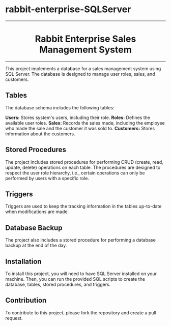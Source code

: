 # rabbit-enterprise-SQLServer
---
<h1 align="center">Rabbit Enterprise Sales Management System</h1>

---

This project implements a database for a sales management system using SQL Server. The database is designed to manage user roles, sales, and customers.

<h2>Tables</h2>
The database schema includes the following tables:

**Users:** Stores system's users, including their role.
**Roles:** Defines the available user roles.
**Sales:** Records the sales made, including the employee who made the sale and the customer it was sold to.
**Customers:** Stores information about the customers.

<h2>Stored Procedures</h2>
The project includes stored procedures for performing CRUD (create, read, update, delete) operations on each table. The procedures are designed to respect the user role hierarchy, i.e., certain operations can only be performed by users with a specific role.

<h2>Triggers</h2>
Triggers are used to keep the tracking information in the tables up-to-date when modifications are made.

<h2>Database Backup</h2>
The project also includes a stored procedure for performing a database backup at the end of the day.

<h2>Installation</h2>
To install this project, you will need to have SQL Server installed on your machine. Then, you can run the provided SQL scripts to create the database, tables, stored procedures, and triggers.

<h2>Contribution</h2>
To contribute to this project, please fork the repository and create a pull request.
